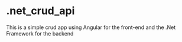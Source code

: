 # .net_crud_api
This is a simple crud app using Angular for the front-end and the .Net Framework for the backend
